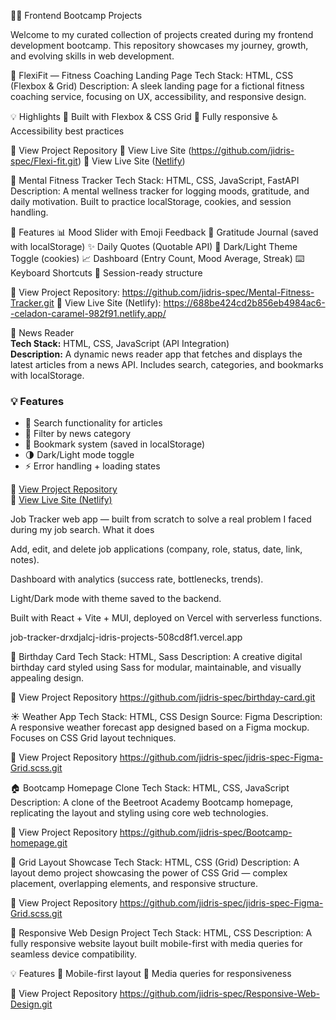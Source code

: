 
🧑‍💻 Frontend Bootcamp Projects

Welcome to my curated collection of projects created during my frontend development bootcamp. This repository showcases my journey, growth, and evolving skills in web development.


🎯 FlexiFit — Fitness Coaching Landing Page Tech Stack: HTML, CSS (Flexbox & Grid) Description: A sleek landing page for a fictional fitness coaching service, focusing on UX, accessibility, and responsive design.

💡 Highlights 💪 Built with Flexbox & CSS Grid 📱 Fully responsive ♿ Accessibility best practices

🔗 View Project Repository 🔗 View Live Site (https://github.com/jidris-spec/Flexi-fit.git) 🔗 View Live Site ([Netlify](https://github.com/jidris-spec/Flexi-fit.git))

🧠 Mental Fitness Tracker Tech Stack: HTML, CSS, JavaScript, FastAPI Description: A mental wellness tracker for logging moods, gratitude, and daily motivation. Built to practice localStorage, cookies, and session handling.

🌟 Features 📊 Mood Slider with Emoji Feedback 🙏 Gratitude Journal (saved with localStorage) ✨ Daily Quotes (Quotable API) 🌙 Dark/Light Theme Toggle (cookies) 📈 Dashboard (Entry Count, Mood Average, Streak) ⌨️ Keyboard Shortcuts 🔐 Session-ready structure

🔗 View Project Repository: https://github.com/jidris-spec/Mental-Fitness-Tracker.git 🔗 View Live Site (Netlify): https://688be424cd2b856eb4984ac6--celadon-caramel-982f91.netlify.app/

 📰 News Reader  
**Tech Stack:** HTML, CSS, JavaScript (API Integration)  
**Description:** A dynamic news reader app that fetches and displays the latest articles from a news API. Includes search, categories, and bookmarks with localStorage.  

### 💡 Features  
- 🔎 Search functionality for articles  
- 📰 Filter by news category  
- 🔖 Bookmark system (saved in localStorage)  
- 🌗 Dark/Light mode toggle  
- ⚡ Error handling + loading states  

🔗 [View Project Repository](https://github.com/jidris-spec/News-Reader)  
🔗 [View Live Site (Netlify)](https://news-publish.netlify.app/)  

Job Tracker web app — built from scratch to solve a real problem I faced during my job search.
What it does

Add, edit, and delete job applications (company, role, status, date, link, notes).

Dashboard with analytics (success rate, bottlenecks, trends).

Light/Dark mode with theme saved to the backend.

Built with React + Vite + MUI, deployed on Vercel with serverless functions.

job-tracker-drxdjalcj-idris-projects-508cd8f1.vercel.app



🎉 Birthday Card Tech Stack: HTML, Sass Description: A creative digital birthday card styled using Sass for modular, maintainable, and visually appealing design.

🔗 View Project Repository https://github.com/jidris-spec/birthday-card.git

☀️ Weather App Tech Stack: HTML, CSS Design Source: Figma Description: A responsive weather forecast app designed based on a Figma mockup. Focuses on CSS Grid layout techniques.

🔗 View Project Repository  https://github.com/jidris-spec/jidris-spec-Figma-Grid.scss.git

🏠 Bootcamp Homepage Clone Tech Stack: HTML, CSS, JavaScript Description: A clone of the Beetroot Academy Bootcamp homepage, replicating the layout and styling using core web technologies.

🔗 View Project Repository https://github.com/jidris-spec/Bootcamp-homepage.git

🧱 Grid Layout Showcase Tech Stack: HTML, CSS (Grid) Description: A layout demo project showcasing the power of CSS Grid — complex placement, overlapping elements, and responsive structure.

🔗 View Project Repository  https://github.com/jidris-spec/jidris-spec-Figma-Grid.scss.git

📱 Responsive Web Design Project Tech Stack: HTML, CSS Description: A fully responsive website layout built mobile-first with media queries for seamless device compatibility.

💡 Features 📱 Mobile-first layout 🔄 Media queries for responsiveness

🔗 View Project Repository https://github.com/jidris-spec/Responsive-Web-Design.git
